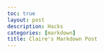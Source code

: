 ```yaml
---
toc: true
layout: post
description: Hacks
categories: [markdown]
title: Claire's Markdown Post
---
```

